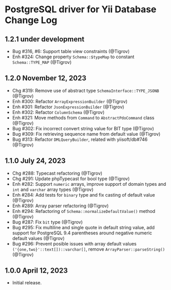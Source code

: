 # PostgreSQL driver for Yii Database Change Log

## 1.2.1 under development

- Bug #316, #6: Support table view constraints (@Tigrov)
- Enh #324: Change property `Schema::$typeMap` to constant `Schema::TYPE_MAP` (@Tigrov)

## 1.2.0 November 12, 2023

- Chg #319: Remove use of abstract type `SchemaInterface::TYPE_JSONB` (@Tigrov)
- Enh #300: Refactor `ArrayExpressionBuilder` (@Tigrov)
- Enh #301: Refactor `JsonExpressionBuilder` (@Tigrov)
- Enh #302: Refactor `ColumnSchema` (@Tigrov)
- Enh #321: Move methods from `Command` to `AbstractPdoCommand` class (@Tigrov)
- Bug #302: Fix incorrect convert string value for BIT type (@Tigrov)
- Bug #309: Fix retrieving sequence name from default value (@Tigrov)
- Bug #313: Refactor `DMLQueryBuilder`, related with yiisoft/db#746 (@Tigrov)

## 1.1.0 July 24, 2023

- Chg #288: Typecast refactoring (@Tigrov)
- Chg #291: Update phpTypecast for bool type (@Tigrov)
- Enh #282: Support `numeric` arrays, improve support of domain types and `int` and `varchar` array types (@Tigrov)
- Enh #284: Add tests for `binary` type and fix casting of default value (@Tigrov)
- Enh #289: Array parser refactoring (@Tigrov)
- Enh #294: Refactoring of `Schema::normalizeDefaultValue()` method (@Tigrov)
- Bug #287: Fix `bit` type (@Tigrov)
- Bug #295: Fix multiline and single quote in default string value, add support for PostgreSQL 9.4 parentheses around negative numeric default values (@Tigrov)
- Bug #296: Prevent posible issues with array default values `('{one,two}'::text[])::varchar[]`, remove `ArrayParser::parseString()` (@Tigrov)

## 1.0.0 April 12, 2023

- Initial release.
